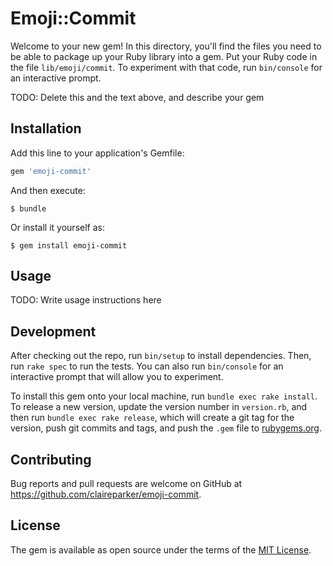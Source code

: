 # Emoji::Commit

Welcome to your new gem! In this directory, you'll find the files you need to be able to package up your Ruby library into a gem. Put your Ruby code in the file `lib/emoji/commit`. To experiment with that code, run `bin/console` for an interactive prompt.

TODO: Delete this and the text above, and describe your gem

## Installation

Add this line to your application's Gemfile:

```ruby
gem 'emoji-commit'
```

And then execute:

    $ bundle

Or install it yourself as:

    $ gem install emoji-commit

## Usage

TODO: Write usage instructions here

## Development

After checking out the repo, run `bin/setup` to install dependencies. Then, run `rake spec` to run the tests. You can also run `bin/console` for an interactive prompt that will allow you to experiment.

To install this gem onto your local machine, run `bundle exec rake install`. To release a new version, update the version number in `version.rb`, and then run `bundle exec rake release`, which will create a git tag for the version, push git commits and tags, and push the `.gem` file to [rubygems.org](https://rubygems.org).

## Contributing

Bug reports and pull requests are welcome on GitHub at https://github.com/claireparker/emoji-commit.


## License

The gem is available as open source under the terms of the [MIT License](http://opensource.org/licenses/MIT).

